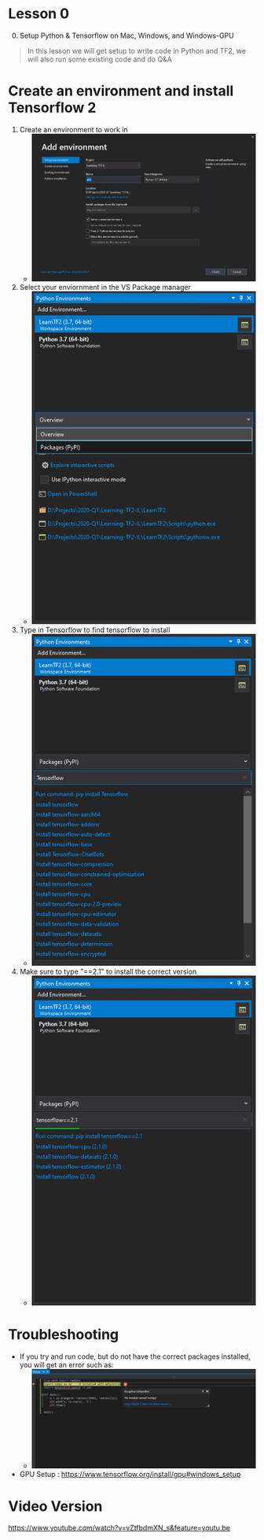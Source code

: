 
# Lesson 0

0. Setup Python & Tensorflow on Mac, Windows, and Windows-GPU
> In this lesson we will get setup to write code in Python and TF2, we will also run some existing code and do Q&A


# Create an environment and install Tensorflow 2

1. Create an environment to work in
    - ![](./ColdStorage/LearnTF2Env.PNG)
1. Select your enviornment in the VS Package manager
    - ![](./ColdStorage/AddPackages.PNG)
1. Type in Tensorflow to find tensorflow to install
    - ![](./ColdStorage/InstallTensorflow.PNG)
1. Make sure to type "==2.1" to install the correct version
    - ![](./ColdStorage/InstallTF2.PNG)
    
    
# Troubleshooting

- If you try and run code, but do not have the correct packages installed, you will get an error such as:
    - ![NotSetupVS.png](./ColdStorage/NotSetupVS.png)
- GPU Setup : https://www.tensorflow.org/install/gpu#windows_setup

# Video Version

https://www.youtube.com/watch?v=vZtfbdmXN_s&feature=youtu.be